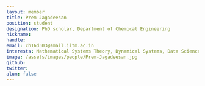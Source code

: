 ```yaml
---
layout: member
title: Prem Jagadeesan
position: student
designation: PhD scholar, Department of Chemical Engineering
nickname: 
handle: 
email: ch16d303@smail.iitm.ac.in
interests: Mathematical Systems Theory, Dynamical Systems, Data Science and Control Theory 
image: /assets/images/people/Prem-Jagadeesan.jpg
github: 
twitter: 
alum: false
---
```



